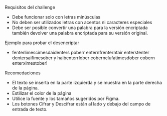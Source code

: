 Requisitos del challenge
- Debe funcionar solo con letras minúsculas
- No deben ser utilizados letras con acentos ni caracteres especiales
- Debe ser posible convertir una palabra para la versión encriptada también devolver una palabra encriptada para su versión original.

Ejemplo para probar el desencriptar 
- fenterlimescimesdaidenters poberr enternfrenterntair enterstenter dentersaifimesober y haibenterrlober cobernclufatimesdober cobern enterximestober!

Recomedaciones
- El texto se inserta en la parte izquierda y se muestra en la parte derecha de la página.
- Estilizar el color de la página
- Utilice la fuente y los tamaños sugeridos por Figma.
- Los botones Cifrar y Descifrar están al lado y debajo del campo de entrada de texto.
